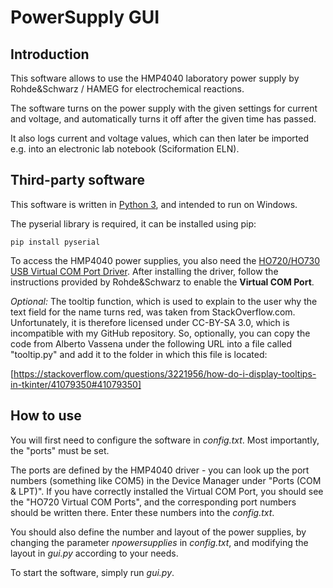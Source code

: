 # PowerSupply GUI

## Introduction

This software allows to use the HMP4040 laboratory power supply by Rohde&Schwarz / HAMEG for electrochemical reactions.

The software turns on the power supply with the given settings for current and voltage, and automatically turns it off after the given time has passed.

It also logs current and voltage values, which can then later be imported e.g. into an electronic lab notebook (Sciformation ELN).

## Third-party software

This software is written in [Python 3](http://python.org), and intended to run on Windows.

The pyserial library is required, it can be installed using pip:

```
pip install pyserial
```

To access the HMP4040 power supplies, you also need the [HO720/HO730 USB Virtual COM Port Driver](https://www.rohde-schwarz.com/de/treiber/hmp/). After installing the driver, follow the instructions provided by Rohde&Schwarz to enable the **Virtual COM Port**. 

*Optional:* The tooltip function, which is used to explain to the user why the text field for the name turns red, was taken from StackOverflow.com. Unfortunately, it is therefore licensed under CC-BY-SA 3.0, which is incompatible with my GitHub repository. So, optionally, you can copy the code from Alberto Vassena under the following URL into a file called "tooltip.py" and add it to the folder in which this file is located:

[https://stackoverflow.com/questions/3221956/how-do-i-display-tooltips-in-tkinter/41079350#41079350]

## How to use

You will first need to configure the software in *config.txt*. Most importantly, the "ports" must be set.

The ports are defined by the HMP4040 driver - you can look up the port numbers (something like COM5) in the Device Manager under "Ports (COM & LPT)". If you have correctly installed the Virtual COM Port, you should see the "HO720 Virtual COM Ports", and the corresponding port numbers should be written there. Enter these numbers into the *config.txt*.

You should also define the number and layout of the power supplies, by changing the parameter *npowersupplies* in *config.txt*, and modifying the layout in *gui.py* according to your needs.

To start the software, simply run *gui.py*.